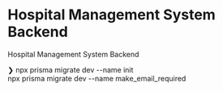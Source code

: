 # Hospital Management System Backend
Hospital Management System Backend



❯ npx prisma migrate dev --name init     
npx prisma migrate dev --name make_email_required

